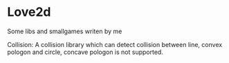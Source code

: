 # Love2d
Some libs and smallgames writen by me

Collision: A collision library which can detect collision between line, convex pologon and circle, concave pologon is not supported.


